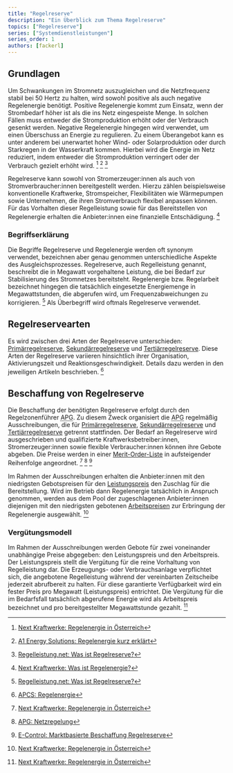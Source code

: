 ```yaml
---
title: "Regelreserve"
description: "Ein Überblick zum Thema Regelreserve"
topics: ["Regelreserve"]
series: ["Systemdienstleistungen"]
series_order: 1
authors: [fackerl]
---
```


## Grundlagen

Um Schwankungen im Stromnetz auszugleichen und die Netzfrequenz stabil bei 50 Hertz zu halten, wird sowohl positive als auch negative Regelenergie benötigt. Positive Regelenergie kommt zum Einsatz, wenn der Strombedarf höher ist als die ins Netz eingespeiste Menge. In solchen Fällen muss entweder die Stromproduktion erhöht oder der Verbrauch gesenkt werden. Negative Regelenergie hingegen wird verwendet, um einen Überschuss an Energie zu regulieren. Zu einem Überangebot kann es unter anderem bei unerwartet hoher Wind- oder Solarproduktion oder durch Starkregen in der Wasserkraft kommen. Hierbei wird die Energie im Netz reduziert, indem entweder die Stromproduktion verringert oder der Verbrauch gezielt erhöht wird. [^kraftwerke.at] [^A1] [^regelleistung.net]

Regelreserve kann sowohl von Stromerzeuger:innen als auch von Stromverbraucher:innen bereitgestellt werden. Hierzu zählen beispielsweise konventionelle Kraftwerke, Stromspeicher, Flexibilitäten wie Wärmepumpen sowie Unternehmen, die ihren Stromverbrauch flexibel anpassen können. Für das Vorhalten dieser Regelleistung sowie für das Bereitstellen von Regelenergie erhalten die Anbieter:innen eine finanzielle Entschädigung. [^kraftwerke.de]

### Begriffserklärung

Die Begriffe Regelreserve und Regelenergie werden oft synonym verwendet, bezeichnen aber genau genommen unterschiedliche Aspekte des Ausgleichsprozesses. Regelreserve, auch Regelleistung genannt, beschreibt die in Megawatt vorgehaltene Leistung, die bei Bedarf zur Stabilisierung des Stromnetzes bereitsteht. Regelenergie bzw. Regelarbeit bezeichnet hingegen die tatsächlich eingesetzte Energiemenge in Megawattstunden, die abgerufen wird, um Frequenzabweichungen zu korrigieren. [^regelleistung.net] Als Überbegriff wird oftmals Regelreserve verwendet.

## Regelreservearten

Es wird zwischen drei Arten der Regelreserve unterschieden: [Primärregelreserve](/wissen/primärregelreserve/), [Sekundärregelreserve](/wissen/sekundärregelreserve/) und [Tertiärregelreserve](/wissen/tertiärregelreserve/). Diese Arten der Regelreserve variieren hinsichtlich ihrer Organisation, Aktivierungszeit und Reaktionsgeschwindigkeit. Details dazu werden in den jeweiligen Artikeln beschrieben. [^APCS]

## Beschaffung von Regelreserve

Die Beschaffung der benötigten Regelreserve erfolgt durch den Regelzonenführer <abbr title="Austrian Power Grid">APG</abbr>. Zu diesem Zweck organisiert die <abbr title="Austrian Power Grid">APG</abbr> regelmäßig Ausschreibungen, die für [Primärregelreserve](/wissen/primärregelreserve/), [Sekundärregelreserve](/wissen/sekundärregelreserve/) und [Tertiärregelreserve](/wissen/tertiärregelreserve/) getrennt stattfinden. Der Bedarf an Regelreserve wird ausgeschrieben und qualifizierte Kraftwerksbetreiber:innen, Stromerzeuger:innen sowie flexible Verbraucher:innen können ihre Gebote abgeben. Die Preise werden in einer [Merit-Order-Liste](/wissen/merit-order/) in aufsteigender Reihenfolge angeordnet. [^kraftwerke.at] [^APG] [^econtrol]

Im Rahmen der Ausschreibungen erhalten die Anbieter:innen mit den niedrigsten Gebotspreisen für den [Leistungspreis](#vergütungsmodell) den Zuschlag für die Bereitstellung. Wird im Betrieb dann Regelenergie tatsächlich in Anspruch genommen, werden aus dem Pool der zugeschlagenen Anbieter:innen diejenigen mit den niedrigsten gebotenen [Arbeitspreisen](#vergütungsmodell) zur Erbringung der Regelenergie ausgewählt. [^kraftwerke.at]

### Vergütungsmodell

Im Rahmen der Ausschreibungen werden Gebote für zwei voneinander unabhängige Preise abgegeben: den Leistungspreis und den Arbeitspreis. Der Leistungspreis stellt die Vergütung für die reine Vorhaltung von Regelleistung dar. Die Erzeugungs- oder Verbrauchsanlage verpflichtet sich, die angebotene Regelleistung während der vereinbarten Zeitscheibe jederzeit abrufbereit zu halten. Für diese garantierte Verfügbarkeit wird ein fester Preis pro Megawatt (Leistungspreis) entrichtet. Die Vergütung für die im Bedarfsfall tatsächlich abgerufene Energie wird als Arbeitspreis bezeichnet und pro bereitgestellter Megawattstunde gezahlt. [^kraftwerke.at]

[^regelleistung.net]: [Regelleistung.net: Was ist Regelreserve?](https://www.regelleistung.net/de-de/Grundlagen-Regelreserve/Was-ist-Regelreserve)
[^kraftwerke.at]: [Next Kraftwerke: Regelenergie in Österreich](https://www.next-kraftwerke.at/wissen/regelenergie)
[^kraftwerke.de]: [Next Kraftwerke: Was ist Regelenergie?](https://www.next-kraftwerke.de/wissen/regelenergie)
[^A1]: [A1 Energy Solutions: Regelenergie kurz erklärt](https://www.a1energysolutions.at/regelenergie-pool/)
[^econtrol]: [E-Control: Marktbasierte Beschaffung Regelreserve](https://www.e-control.at/industrie/strom/strommarkt/marktbasierte-beschaffung-regelreserve#:~:text=In%20%C3%96sterreich%20erfolgt%20die%20vollst%C3%A4ndig,werden%20Erzeugern%20und%20Bilanzgruppen%20verrechnet)
[^APG]: [APG: Netzregelung](https://markt.apg.at/netz/netzregelung/)
[^APCS]: [APCS: Regelenergie](https://www.apcs.at/de/regelenergie)
